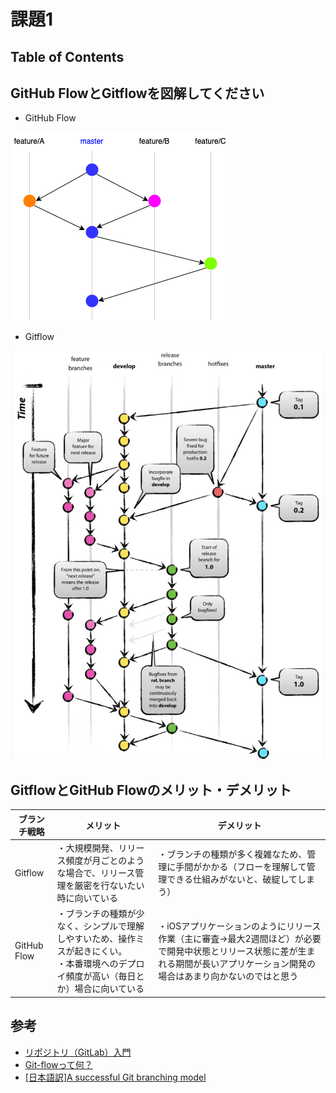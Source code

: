 # 課題1

## Table of Contents
<!-- START doctoc -->
<!-- END doctoc -->

## GitHub FlowとGitflowを図解してください

- GitHub Flow

![](./github_flow.drawio.png)

- Gitflow

![](../../assets/../../assets/branch_strategy_gitflow.png)

## GitflowとGitHub Flowのメリット・デメリット

|ブランチ戦略|メリット|デメリット|
|-------------|-------------------------|------------------------|
|Gitflow|・大規模開発、リリース頻度が月ごとのような場合で、リリース管理を厳密を行ないたい時に向いている|・ブランチの種類が多く複雑なため、管理に手間がかかる（フローを理解して管理できる仕組みがないと、破綻してしまう）|
|GitHub Flow|・ブランチの種類が少なく、シンプルで理解しやすいため、操作ミスが起きにくい。<br>・本番環境へのデプロイ頻度が高い（毎日とか）場合に向いている|・iOSアプリケーションのようにリリース作業（主に審査→最大2週間ほど）が必要で開発中状態とリリース状態に差が生まれる期間が長いアプリケーション開発の場合はあまり向かないのではと思う|

## 参考

- [リポジトリ（GitLab）入門](https://zenn.dev/ryo_4947123/books/497459787cb294/viewer/branchstrategy)
- [Git-flowって何？](https://qiita.com/KosukeSone/items/514dd24828b485c69a05)
- [[日本語訳]A successful Git branching model](https://qiita.com/homhom44/items/9f13c646fa2619ae63d0)